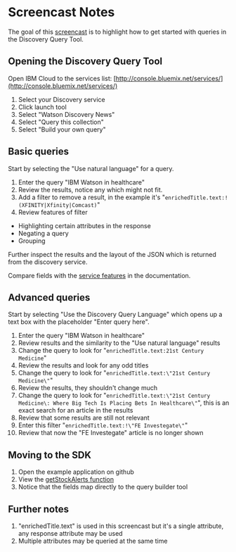 # Screencast Notes

The goal of this [screencast](https://youtu.be/N-HaIpPGde0) is to highlight how to get started with queries in the Discovery Query Tool.

## Opening the Discovery Query Tool

Open IBM Cloud to the services list: [http://console.bluemix.net/services/](http://console.bluemix.net/services/)

1. Select your Discovery service
1. Click launch tool
1. Select "Watson Discovery News"
1. Select "Query this collection"
1. Select "Build your own query"

## Basic queries

Start by selecting the "Use natural language" for a query.

1. Enter the query "IBM Watson in healthcare"
1. Review the results, notice any which might not fit.
1. Add a filter to remove a result, in the example it's "`enrichedTitle.text:!(XFINITY|Xfinity|Comcast)`"
1. Review features of filter
  * Highlighting certain attributes in the response
  * Negating a query
  * Grouping

Further inspect the results and the layout of the JSON which is returned from the discovery service.

Compare fields with the [service features](https://www.ibm.com/watson/developercloud/doc/natural-language-understanding/#service-features) in the documentation.

## Advanced queries

Start by selecting "Use the Discovery Query Language" which opens up a text box with the placeholder "Enter query here".

1. Enter the query "IBM Watson in healthcare"
1. Review results and the similarity to the "Use natural language" results
1. Change the query to look for "`enrichedTitle.text:21st Century Medicine`"
1. Review the results and look for any odd titles
1. Change the query to look for "`enrichedTitle.text:\"21st Century Medicine\"`"
1. Review the results, they shouldn't change much
1. Change the query to look for "`enrichedTitle.text:\"21st Century Medicine\: Where Big Tech Is Placing Bets In Healthcare\"`", this is an exact search for an article in the results
1. Review that some results are still not relevant
1. Enter this filter "`enrichedTitle.text:!\"FE Investegate\"`"
1. Review that now the "FE Investegate" article is no longer shown

## Moving to the SDK

1. Open the example application on github
1. View the [getStockAlerts function](https://github.com/IBM/watson-discovery-news-alerting/blob/2b5f7ed089916a29570fcf605e944df4f097d3da/web/src/watson/discovery.js#L179)
1. Notice that the fields map directly to the query builder tool

## Further notes

1. "enrichedTitle.text" is used in this screencast but it's a single attribute, any response attribute may be used
1. Multiple attributes may be queried at the same time
